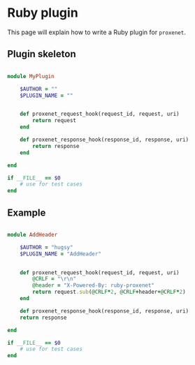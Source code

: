 # Ruby plugin

This page will explain how to write a Ruby plugin for `proxenet`.


## Plugin skeleton

```ruby

module MyPlugin

    $AUTHOR = ""
    $PLUGIN_NAME = ""


    def proxenet_request_hook(request_id, request, uri)
        return request
    end

    def proxenet_response_hook(response_id, response, uri)
        return response
    end

end

if __FILE__ == $0
    # use for test cases
end
```


## Example

```ruby

module AddHeader

    $AUTHOR = "hugsy"
    $PLUGIN_NAME = "AddHeader"


    def proxenet_request_hook(request_id, request, uri)
        @CRLF = "\r\n"
        @header = "X-Powered-By: ruby-proxenet"
        return request.sub(@CRLF*2, @CRLF+header+@CRLF*2)
    end

    def proxenet_response_hook(response_id, response, uri)
    return response

end

if __FILE__ == $0
    # use for test cases
end
```

